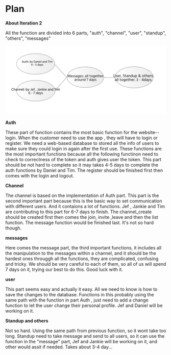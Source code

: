 Plan
======
**About Iteration 2**

All the function are divided into 6 parts, "auth", "channel", "user", "standup", "others", "messages"

![Image](graph_plan.png "icon")

**Auth**

These part of function contains the most basic function for the website--login.
When the customer need to use the app , they will have to login or register.
We need a web-based database to stored all the info of users to make sure they could
login in again after the first use. These functions are the most important functions 
because all the following functinon need to check to correctness of the token and
auth gives user the token. This part should be not hard to complete so it may takes 4-5 days to complete the
auth functions by Daniel and Tim.
The register should be finished first then comes with the login and logout.

**Channel**

The channel is based on the implementation of Auth part. This part is the second important part 
because this is the basic way to set communication with different users. And it contaions a 
lot of functions. Jef , Jankie and Tim are contributing to this part for 6-7 days to finish.
The channel_create should be created first then comes the join, invite ,leave and then the list function.
The message function would be finished last. It's not so hard though.

**messages**

Here comes the message part, the third important functions, it includes all the manipulation to the messages
within a channel, and it should be the hardest ones througgh all the functions, they are complicated, confusing and tricky.
We should be very careful to each of them, so all of us will spend 7 days on it, trying our best to do this. Good luck with it.

**user**

This part seems easy and actually it easy. All we need to know is how to save the changes to the database.
Functions in this probably using the same path with the function in part Auth , just need to add a change 
function to let the user change their personal profile. Jef and Daniel will be working on it.

**Standup and others**

Not so hard. Using the same path from previous function, so it wont take too long.
Standup need to take message and send to all users, so it can use the function in the "message" 
part, Jef and Jankie will be working on it, and other would assit if needed. 
Takes about 3-4 day...

